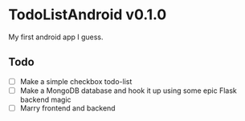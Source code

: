 # TodoListAndroid v0.1.0

My first android app I guess.

## Todo

- [ ] Make a simple checkbox todo-list
- [ ] Make a MongoDB database and hook it up using some epic Flask backend magic
- [ ] Marry frontend and backend
